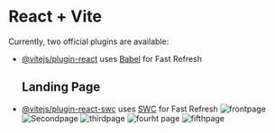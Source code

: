 # React + Vite


Currently, two official plugins are available:

- [@vitejs/plugin-react](https://github.com/vitejs/vite-plugin-react/blob/main/packages/plugin-react/README.md) uses [Babel](https://babeljs.io/) for Fast Refresh
  ## Landing Page
- [@vitejs/plugin-react-swc](https://github.com/vitejs/vite-plugin-react-swc) uses [SWC](https://swc.rs/) for Fast Refresh
![frontpage](https://github.com/devilalpanchal/React-Third03-class-Project-Gallery/assets/144801878/ab7f5cc5-f68b-422c-a32d-8727a67590cd)
![Secondpage](https://github.com/devilalpanchal/React-Third03-class-Project-Gallery/assets/144801878/2f6e3959-9574-4f17-afa1-3fe87ea3f918)
![thirdpage](https://github.com/devilalpanchal/React-Third03-class-Project-Gallery/assets/144801878/a4bf51a9-4e5e-4dfc-9ad9-7aa3f6fe1f19)
![fourht page](https://github.com/devilalpanchal/React-Third03-class-Project-Gallery/assets/144801878/d263c0d3-8366-4c6f-abab-7d1b2c3d5282)
![fifthpage](https://github.com/devilalpanchal/React-Third03-class-Project-Gallery/assets/144801878/db830cc2-b2ed-4b5e-a645-aaa9ae086ad6)
